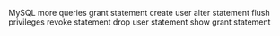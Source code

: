 MySQL more queries
grant statement
create user
alter statement
flush privileges
revoke statement
drop user statement
show grant statement
